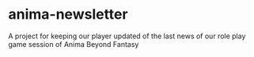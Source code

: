 # anima-newsletter
A project for keeping our player updated of the last news of our role play game session of Anima Beyond Fantasy
